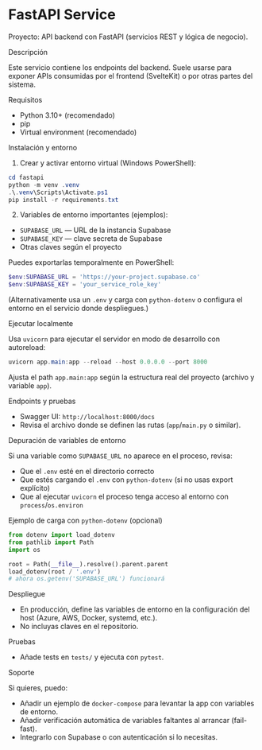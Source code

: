 # FastAPI Service

Proyecto: API backend con FastAPI (servicios REST y lógica de negocio).

Descripción

Este servicio contiene los endpoints del backend. Suele usarse para exponer APIs consumidas por el frontend (SvelteKit) o por otras partes del sistema.

Requisitos
- Python 3.10+ (recomendado)
- pip
- Virtual environment (recomendado)

Instalación y entorno

1. Crear y activar entorno virtual (Windows PowerShell):

```powershell
cd fastapi
python -m venv .venv
.\.venv\Scripts\Activate.ps1
pip install -r requirements.txt
```

2. Variables de entorno importantes (ejemplos):
- `SUPABASE_URL` — URL de la instancia Supabase
- `SUPABASE_KEY` — clave secreta de Supabase
- Otras claves según el proyecto

Puedes exportarlas temporalmente en PowerShell:

```powershell
$env:SUPABASE_URL = 'https://your-project.supabase.co'
$env:SUPABASE_KEY = 'your_service_role_key'
```

(Alternativamente usa un `.env` y carga con `python-dotenv` o configura el entorno en el servicio donde despliegues.)

Ejecutar localmente

Usa `uvicorn` para ejecutar el servidor en modo de desarrollo con autoreload:

```powershell
uvicorn app.main:app --reload --host 0.0.0.0 --port 8000
```

Ajusta el path `app.main:app` según la estructura real del proyecto (archivo y variable `app`).

Endpoints y pruebas

- Swagger UI: `http://localhost:8000/docs`
- Revisa el archivo donde se definen las rutas (`app`/`main.py` o similar).

Depuración de variables de entorno

Si una variable como `SUPABASE_URL` no aparece en el proceso, revisa:
- Que el `.env` esté en el directorio correcto
- Que estés cargando el `.env` con `python-dotenv` (si no usas export explícito)
- Que al ejecutar `uvicorn` el proceso tenga acceso al entorno con `process`/`os.environ`

Ejemplo de carga con `python-dotenv` (opcional)

```python
from dotenv import load_dotenv
from pathlib import Path
import os

root = Path(__file__).resolve().parent.parent
load_dotenv(root / '.env')
# ahora os.getenv('SUPABASE_URL') funcionará
```

Despliegue

- En producción, define las variables de entorno en la configuración del host (Azure, AWS, Docker, systemd, etc.).
- No incluyas claves en el repositorio.

Pruebas

- Añade tests en `tests/` y ejecuta con `pytest`.

Soporte

Si quieres, puedo:
- Añadir un ejemplo de `docker-compose` para levantar la app con variables de entorno.
- Añadir verificación automática de variables faltantes al arrancar (fail-fast).
- Integrarlo con Supabase o con autenticación si lo necesitas.
